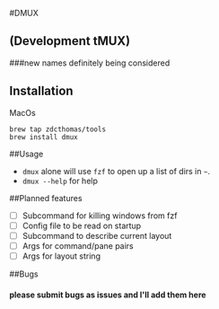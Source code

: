 #DMUX
## (Development tMUX)
###new names definitely being considered

## Installation 
MacOs 
```
brew tap zdcthomas/tools
brew install dmux
```

##Usage
* `dmux` alone will use `fzf` to open up a list of dirs in `~`.
* `dmux --help` for help

##Planned features
- [ ] Subcommand for killing windows from fzf
- [ ] Config file to be read on startup
- [ ] Subcommand to describe current layout
- [ ] Args for command/pane pairs
- [ ] Args for layout string

##Bugs
#### please submit bugs as issues and I'll add them here
